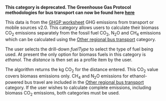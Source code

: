**This category is deprecated. The Greenhouse Gas Protocol methodologies
for bus transport can now be found here
[here](Other_regional_road_transport_by_Greenhouse_Gas_Protocol)**

This data is from the [GHGP
worksheet](http://www.ghgprotocol.org/calculation-tools/all-tools) GHG
emissions from transport or mobile sources v2.0. This category allows
users to calculate their biomass CO<sub>2</sub> emissions separately from the
fossil fuel CO<sub>2</sub>, N<sub>2</sub>O and CH<sub>4</sub> emissions which can be
calculated using the [Other regional bus
transport](Other_regional_bus_transport) category.

The user selects the drill-down *fuelType* to select the type of fuel
being used. At present the only option for biomass fuels in this
category is *ethanol*. The *distance* is then set as a profile item by
the user.

The algorithm returns the kg CO<sub>2</sub> for the distance entered. This
CO<sub>2</sub> value covers biomass emissions only. CH<sub>4</sub> and N<sub>2</sub>O
emissions for ethanol-powered bus travel are included in the [Other
regional bus transport](Other_regional_bus_transport) category. If the
user wishes to calculate complete emissions, including biomass CO<sub>2</sub>
emissions, both categories must be used.
